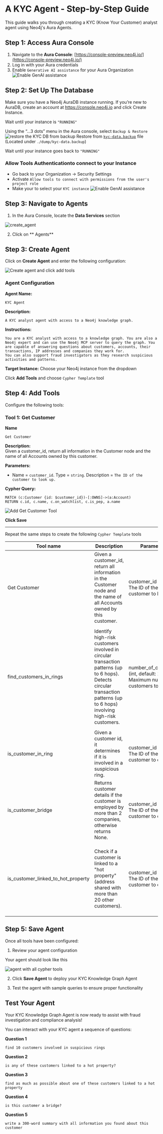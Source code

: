 # A KYC Agent - Step-by-Step Guide

This guide walks you through creating a KYC (Know Your Customer) analyst agent using Neo4j's Aura Agents.

## Step 1: Access Aura Console

1. Navigate to the **Aura Console**: [https://console-preview.neo4j.io/](https://console-preview.neo4j.io/)
2. Log in with your Aura credentials
3. Enable `Generative AI assistance` for your Aura Organization
![Enable GenAI assistance](./images/enable-ai.png)


## Step 2: Set Up The Database
Make sure you have a Neo4j AuraDB instance running. If you’re new to AuraDB, create an account at https://console.neo4j.io and click Create Instance.

Wait until your instance is `"RUNNING"`


Using the “…​3 dots” menu in the Aura console, select `Backup & Restore`
![restore the KYC DB from backup](./images/restore-backup.png)
Restore from [`kyc-data.backup`](./dump/kyc-data.backup) file (Located under `./dump/kyc-data.backup`)

Wait until your instance goes back to `"RUNNING"`

### Allow Tools Authenticationto connect to your Instance
- Go back to your Organization -> Security Settings 
- Activate `Allow tools to connect with permissions from the user's project role`
- Make your to select your `KYC instance`
![Enable GenAI assistance](./images/allow-tool-auth.png)

## Step 3: Navigate to Agents

1. In the Aura Console, locate the **Data Services** section

![create_agent](./images/1-create-agent.png)

2. Click on ** Agents**

## Step 3: Create Agent

Click on **Create Agent** and enter the following configuration:

![Create agent and click add tools](./images/2-agent-create-tool.png)

### Agent Configuration

**Agent Name:** 
```
KYC Agent
```

**Description:** 
```
A KYC analyst agent with access to a Neo4j knowledge graph.
```

**Instructions:**
```
You are a KYC analyst with access to a knowledge graph. You are also a Neo4j expert and can use the Neo4j MCP server to query the graph. You are capable of answering questions about customers, accounts, their transactions, IP addresses and companies they work for. 
You can also support fraud investigators as they research suspicious activities and patterns.
```

**Target Instance:** Choose your Neo4j instance from the dropdown


Click **Add Tools** and choose `Cypher Template` tool


## Step 4: Add Tools


Configure the following tools:


### Tool 1: Get Customer 

**Name**
```
Get Customer
```

**Description:**  
Given a customer_id, return all information in the Customer node and the name of all Accounts owned by this customer.

**Parameters:**  
- Name = `customer_id`. Type = `string`. Description = `The ID of the customer to look up.`

**Cypher Query:**
```cypher
MATCH (c:Customer {id: $customer_id})-[:OWNS]->(a:Account)
RETURN c.id, c.name, c.on_watchlist, c.is_pep, a.name
```

![Add Get Customer Tool](./images/3-tool-one.png)

**Click Save**

---

Repeat the same steps to create the following `Cypher Template` tools

| Tool name | Description | Parameters | Cypher |
|-----------|-------------|------------|--------|
| Get Customer | Given a customer_id, return all information in the Customer node and the name of all Accounts owned by this customer. | customer_id (string) - The ID of the customer to look up. | ```cypher MATCH (c:Customer {id: $customer_id})-[:OWNS]->(a:Account) RETURN c.id, c.name, c.on_watchlist, c.is_pep, a.name``` |
| find_customers_in_rings | Identify high-risk customers involved in circular transaction patterns (up to 6 hops). Detects circular transaction patterns (up to 6 hops) involving high-risk customers. | number_of_customers (int, default: 10) - Maximum number of customers to return | ```cypher MATCH p=(a:Account)-[:FROM\|TO*6]->(a:Account) WITH p, [n IN nodes(p) WHERE n:Account] AS accounts UNWIND accounts AS acct MATCH (cust:Customer)-[r:OWNS]->(acct) WHERE cust.on_watchlist = TRUE OR cust.is_pep = TRUE WITH cust, collect(DISTINCT acct.name) AS accounts_in_ring RETURN cust.name AS customer_name, cust.id AS customer_id, cust.on_watchlist AS customer_on_watchlist, cust.is_pep AS customer_politically_exposed, accounts_in_ring AS customer_accounts_in_ring ORDER BY customer_name ASC LIMIT $number_of_customers``` |
| is_customer_in_ring | Given a customer id, it determines if it is involved in a suspicious ring. | customer_id (string) - The ID of the customer to check. | ```cypher MATCH (c:Customer {id: $customer_id}) WITH c, EXISTS { MATCH (c)-[:OWNS]->(:Account)-[:FROM\|TO*6]->(:Account) } AS involved RETURN involved``` |
| is_customer_bridge | Returns customer details if the customer is employed by more than 2 companies, otherwise returns None. | customer_id (string) - The ID of the customer to check. | ```cypher MATCH (c:Customer {id: $customer_id})-[:EMPLOYED_BY]->(co:Company) WITH collect(co.name) AS employer_names, count(*) AS numEmployers, c WHERE numEmployers > 2 RETURN c.id, c.name, c.on_watchlist, c.is_pep, employer_names``` |
| is_customer_linked_to_hot_property | Check if a customer is linked to a "hot property" (address shared with more than 20 other customers). | customer_id (string) - The ID of the customer to check. | ```cypher MATCH (c:Customer {id: $customer_id})-[:LIVES_AT]->(a:Address) WITH a, c MATCH (a)<-[:LIVES_AT]-(other:Customer) WHERE other <> c WITH a, c, count(other) AS num_other_customers WHERE num_other_customers > 20 RETURN a.name AS address, a.city AS city, num_other_customers, c.name AS customer_name, c.on_watchlist AS customer_on_watchlist, c.is_pep AS customer_is_pep``` |


## Step 5: Save Agent

Once all tools have been configured:

1. Review your agent configuration

Your agent should look like this

![agent with all cypher tools](./images/4-agent-all-cypher-tools.png)

2. Click **Save Agent** to deploy your KYC Knowledge Graph Agent


3. Test the agent with sample queries to ensure proper functionality

## Test Your Agent

Your KYC Knowledge Graph Agent is now ready to assist with fraud investigation and compliance analysis!

You can interact with your KYC agent a sequence of questions:

**Question 1**
```
find 10 customers involved in suspicious rings
```
**Question 2**
```
is any of these customers linked to a hot property?
```
**Question 3**
```
find as much as possible about one of these customers linked to a hot property
```
**Question 4**
```
is this customer a bridge?
```
**Question 5**
```
write a 300-word summary with all information you found about this customer
```


